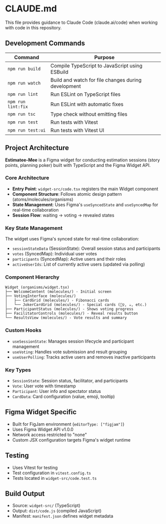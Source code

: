 # CLAUDE.md

This file provides guidance to Claude Code (claude.ai/code) when working with code in this repository.

## Development Commands

| Command            | Purpose                                             |
| ------------------ | --------------------------------------------------- |
| `npm run build`    | Compile TypeScript to JavaScript using ESBuild      |
| `npm run watch`    | Build and watch for file changes during development |
| `npm run lint`     | Run ESLint on TypeScript files                      |
| `npm run lint:fix` | Run ESLint with automatic fixes                     |
| `npm run tsc`      | Type check without emitting files                   |
| `npm run test`     | Run tests with Vitest                               |
| `npm run test:ui`  | Run tests with Vitest UI                            |

## Project Architecture

**Estimatee-Mee** is a Figma widget for conducting estimation sessions (story points, planning poker) built with TypeScript and the Figma Widget API.

### Core Architecture

- **Entry Point**: `widget-src/code.tsx` registers the main Widget component
- **Component Structure**: Follows atomic design pattern (atoms/molecules/organisms)
- **State Management**: Uses Figma's `useSyncedState` and `useSyncedMap` for real-time collaboration
- **Session Flow**: waiting → voting → revealed states

### Key State Management

The widget uses Figma's synced state for real-time collaboration:

- `sessionStateData` (SessionState): Overall session status and participants
- `votes` (SyncedMap<Vote>): Individual user votes
- `participants` (SyncedMap<Participant>): Active users and their roles
- `activeUserIds`: List of currently active users (updated via polling)

### Component Hierarchy

```
Widget (organisms/widget.tsx)
├── WelcomeContent (molecules/) - Initial screen
├── VotingInterface (molecules/)
│   ├── CardGrid (molecules/) - Fibonacci cards
│   └── JokerCardGrid (molecules/) - Special cards (🤷‍♀️, ☕, etc.)
├── ParticipantStatus (molecules/) - Shows voting progress
├── FacilitatorControls (molecules/) - Reveal results button
└── ResultsView (molecules/) - Vote results and summary
```

### Custom Hooks

- `useSessionState`: Manages session lifecycle and participant management
- `useVoting`: Handles vote submission and result grouping
- `useUserPolling`: Tracks active users and removes inactive participants

### Key Types

- `SessionState`: Session status, facilitator, and participants
- `Vote`: User vote with timestamp
- `Participant`: User info and spectator status
- `CardData`: Card configuration (value, emoji, tooltip)

## Figma Widget Specific

- Built for FigJam environment (`editorType: ["figjam"]`)
- Uses Figma Widget API v1.0.0
- Network access restricted to "none"
- Custom JSX configuration targets Figma's widget runtime

## Testing

- Uses Vitest for testing
- Test configuration in `vitest.config.ts`
- Tests located in `widget-src/code.test.ts`

## Build Output

- Source: `widget-src/` (TypeScript)
- Output: `dist/code.js` (compiled JavaScript)
- Manifest: `manifest.json` defines widget metadata

